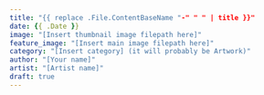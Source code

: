 ```yaml
---
title: "{{ replace .File.ContentBaseName "-" " " | title }}"
date: {{ .Date }}
image: "[Insert thumbnail image filepath here]"
feature_image: "[Insert main image filepath here]"
category: "[Insert category] (it will probably be Artwork)"
author: "[Your name]"
artist: "[Artist name]"
draft: true
---
```

